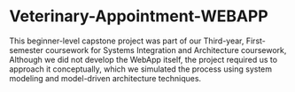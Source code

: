 # Veterinary-Appointment-WEBAPP
This beginner-level capstone project was part of our Third-year, First-semester coursework for Systems Integration and Architecture coursework, Although we did not develop the WebApp itself, the project required us to approach it conceptually, which we simulated the process using system modeling and model-driven architecture techniques.
